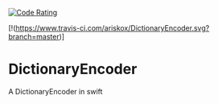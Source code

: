 [![Code Rating](
https://www.codefactor.io/repository/github/ariskox/DictionaryEncoder/badge?style=plastic)](
https://www.codefactor.io/repository/github/ariskox/DictionaryEncoder/badge?style=plastic)

[!(https://www.travis-ci.com/ariskox/DictionaryEncoder.svg?branch=master)]

# DictionaryEncoder
A DictionaryEncoder in swift
